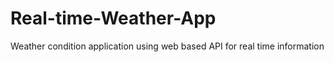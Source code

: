 # Real-time-Weather-App
Weather condition application using web based API for real time information 
